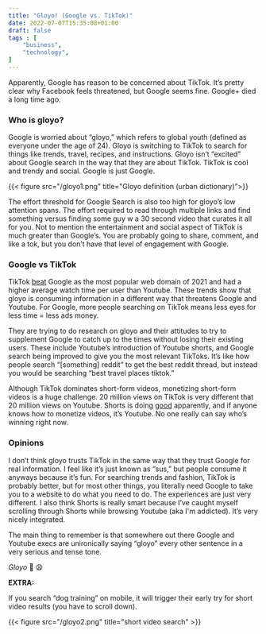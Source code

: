 ```yaml
---
title: "Gloyo! (Google vs. TikTok)"
date: 2022-07-07T15:35:08+01:00
draft: false
tags : [
    "business",
    "technology",
]
---
```


Apparently, Google has reason to be concerned about TikTok. It’s pretty clear why Facebook feels threatened, but Google seems fine. Google+ died a long time ago. 

### Who is gloyo?

Google is worried about “gloyo,” which refers to global youth (defined as everyone under the age of 24). Gloyo is switching to TikTok to search for things like trends, travel, recipes, and instructions. Gloyo isn’t “excited” about Google search in the way that they are about TikTok. TikTok is cool and trendy and social. Google is just Google. 

{{< figure src="/gloyo1.png" title="Gloyo definition (urban dictionary)">}}

The effort threshold for Google Search is also too high for gloyo’s low attention spans. The effort required to read through multiple links and find something versus finding some guy w a 30 second video that curates it all for you. Not to mention the entertainment and social aspect of TikTok is much greater than Google’s. You are probably going to share, comment, and like a tok, but you don’t have that level of engagement with Google. 

### Google vs TikTok

TikTok [beat](https://www.forbes.com/sites/johanmoreno/2021/12/29/tiktok-surpasses-google-facebook-as-worlds-most-popular-web-destination/) Google as the most popular web domain of 2021 and had a higher average watch time per user than Youtube. These trends show that gloyo is consuming information in a different way that threatens Google and Youtube. For Google, more people searching on TikTok means less eyes for less time = less ads money. 

They are trying to do research on gloyo and their attitudes to try to supplement Google to catch up to the times without losing their existing users. These include Youtube’s introduction of Youtube shorts, and Google search being improved to give you the most relevant TikToks. It’s like how people search “[something] reddit” to get the best reddit thread, but instead you would be searching “best travel places tiktok.” 

Although TikTok dominates short-form videos, monetizing short-form videos is a huge challenge. 20 million views on TikTok is very different that 20 million views on Youtube. Shorts is doing [good](https://techcrunch.com/2022/04/26/youtube-q1-earnings-2022-google/?cx_testId=6&cx_testVariant=cx_undefined&cx_artPos=0#cxrecs_s) apparently, and if anyone knows how to monetize videos, it’s Youtube. No one really can say who’s winning right now. 

### Opinions

I don’t think gloyo trusts TikTok in the same way that they trust Google for real information. I feel like it’s just known as “sus,” but people consume it anyways because it’s fun. For searching trends and fashion, TikTok is probably better, but for most other things, you literally need Google to take you to a website to do what you need to do. The experiences are just very different. I also think Shorts is really smart because I’ve caught myself scrolling through Shorts while browsing Youtube (aka I'm addicted). It’s very nicely integrated. 

The main thing to remember is that somewhere out there Google and Youtube execs are unironically saying “gloyo” every other sentence in a very serious and tense tone. 

*Gloyo* 🤒 😩

 
**EXTRA:** 

If you search “dog training” on mobile, it will trigger their early try for short video results (you have to scroll down). 

{{< figure src="/gloyo2.png" title="short video search" >}}